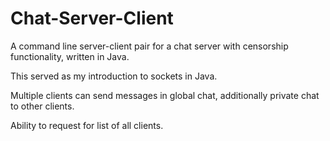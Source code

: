 # Chat-Server-Client
A command line server-client pair for a chat server with censorship functionality, written in Java. 

This served as my introduction to sockets in Java.

Multiple clients can send messages in global chat, additionally private chat to other clients. 

Ability to request for list of all clients.
